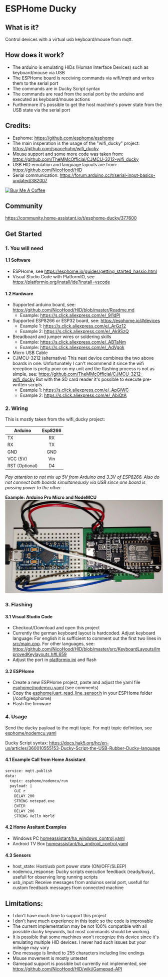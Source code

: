 # ESPHome Ducky

## What is it?
Control devices with a virtual usb keyboard/mouse from mqtt.

## How does it work?
* The arduino is emulating HIDs (Human Interface Devices) such as keyboard/mouse via USB
* The ESPHome board is receiving commands via wifi/mqtt and writes them to the serial port
* The commands are in Ducky Script syntax
* The commands are read from the serial port by the arduino and executed as keyboard/mouse actions
* Furthermore it's possible to get the host machine's power state from the USB state via the serial port

## Credits:
* Esphome: https://github.com/esphome/esphome
* The main insperation is the usage of the "wifi_ducky" project: https://github.com/spacehuhn/wifi_ducky
* Mouse support and some more code was taken from: https://github.com/TheMMcOfficial/CJMCU-3212-wifi_ducky
* USB HID emulation and language layouts are from: https://github.com/NicoHood/HID
* Serial communication: https://forum.arduino.cc/t/serial-input-basics-updated/382007

<a href="https://www.buymeacoffee.com/jensweimann" target="_blank"><img src="https://www.buymeacoffee.com/assets/img/custom_images/orange_img.png" alt="Buy Me A Coffee" style="height: auto !important;width: auto !important;" ></a>

## Community
https://community.home-assistant.io/t/esphome-ducky/377600

## Get Started
### 1. You will need
#### 1.1 Software
* ESPHome, see https://esphome.io/guides/getting_started_hassio.html
* Visual Studio Code with PlatformIO, see https://platformio.org/install/ide?install=vscode
#### 1.2 Hardware
* Supported arduino board, see: https://github.com/NicoHood/HID/blob/master/Readme.md
  *  Example: https://s.click.aliexpress.com/e/_9I1dPI
* Supported ESP8266 or ESP32 board, see: https://esphome.io/#devices
  * Example 1: https://s.click.aliexpress.com/e/_ArGz12
  * Example 2: https://s.click.aliexpress.com/e/_Ak9SzQ
* Breadboard and jumper wires or soldering skills
  * Example: https://s.click.aliexpress.com/e/_ABTaNm
  * Example: https://s.click.aliexpress.com/e/_AdVgok
* Micro USB Cable
* CJMCU-3212 (alternative)
 This neat device combines the two above boards in one. Unfortunately I can't recommend it since the wifi reception is pretty poor on my unit and the flashing process is not as simple, see: https://github.com/TheMMcOfficial/CJMCU-3212-wifi_ducky But with the SD card reader it's possible to execute pre-written scripts.
  * Example 1: https://s.click.aliexpress.com/e/_ApGiWC
  * Example 2: https://s.click.aliexpress.com/e/_AbiQtA

### 2. Wiring
This is mostly taken from the wifi_ducky project:

| Arduino                 | Esp8266       |
| ------------------------|:-------------:|
| TX                      | RX            |
| RX                      | TX            |
| GND                     | GND           |
| VCC (5V)                | Vin           |
| RST (Optional)          | D4            |

*Pay attention to not mix up 5V from Arduino and 3.3V of ESP8266. Also do not connect both boards simultaneously via USB since one board is passing power to the other.*

**Example: Arduino Pro Micro and NodeMCU**
![](esphome_ducky.jpg)

### 3. Flashing
#### 3.1 Visual Studio Code
* Checkout/Download and open this project
* Currently the german keyboard layout is hardcoded. Adjust keyboard language: For english it is sufficient to comment out the first two lines in [src/main.cpp](src/main.cpp). For other languages, see: https://github.com/NicoHood/HID/blob/master/src/KeyboardLayouts/ImprovedKeylayouts.h#L659
* Adjust the port in [platformio.ini](platformio.ini) and flash
#### 3.2 ESPHome
* Create a new ESPHome project, paste and adjust the yaml file [esphome/nodemcu.yaml](esphome/nodemcu.yaml) (see comments)
* Copy the [esphome/uart_read_line_sensor.h](esphome/uart_read_line_sensor.h) in your ESPHome folder (/config/esphome)
* Flash the firmware

### 4. Usage
Send the ducky payload to the mqtt topic. For mqtt topic definition, see [esphome/nodemcu.yaml](esphome/nodemcu.yaml)

Ducky Script syntax:
https://docs.hak5.org/hc/en-us/articles/360010555153-Ducky-Script-the-USB-Rubber-Ducky-language

#### 4.1 Example Call from Home Assistant
```
service: mqtt.publish
data:
  topic: esphome/nodemcu/run
  payload: |
    GUI r
    DELAY 200
    STRING notepad.exe
    ENTER
    DELAY 200
    STRING Hello World
```
#### 4.2 Home Assitant Examples
* Windows PC [homeassistant/ha_windows_control.yaml](homeassistant/ha_windows_control.yaml)
* Android TV Box  [homeassistant/ha_android_control.yaml](homeassistant/ha_android_control.yaml)

#### 4.3 Sensors
* host_state: Host/usb port power state (ON/OFF/SLEEP)
* nodemcu_response: Ducky scripts execution feedback (ready/busy), usefull for observing long running scripts
* usb_input: Receive messages from arduinos serial port, usefull for custom feedback messages from connected machine

## Limitations:
* I don't have much time to support this project
* I don't have much experience in this topic so the code is improvable
* The current implementation may be not 100% compatible with all possible ducky keywords, but most commands should be working.
* It is possible that some machines won't recognize this device since it's emulating multiple HID devices. I never had such issues but your mileage may vary
* One message is limited to 255 characters including line endings
* Mouse movement is mostly untestet
* Gamepad support is possible but currently not implemented, see https://github.com/NicoHood/HID/wiki/Gamepad-API


